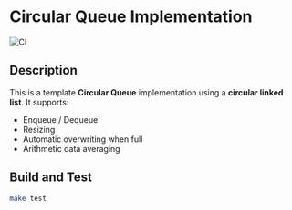 # Circular Queue Implementation

![CI](https://github.com/Parham0002/code/actions/workflows/ci.yml/badge.svg)

## Description

This is a template **Circular Queue** implementation using a **circular linked list**. It supports:

- Enqueue / Dequeue
- Resizing
- Automatic overwriting when full
- Arithmetic data averaging

## Build and Test

```sh
make test
